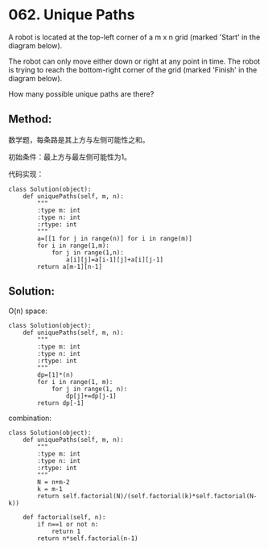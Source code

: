 # 062. Unique Paths

A robot is located at the top-left corner of a m x n grid (marked 'Start' in the diagram below).

The robot can only move either down or right at any point in time. The robot is trying to reach the bottom-right corner of the grid (marked 'Finish' in the diagram below).

How many possible unique paths are there?

## Method:
数学题，每条路是其上方与左侧可能性之和。

初始条件：最上方与最左侧可能性为1。

代码实现：

    class Solution(object):
        def uniquePaths(self, m, n):
            """
            :type m: int
            :type n: int
            :rtype: int
            """
            a=[[1 for j in range(n)] for i in range(m)]
            for i in range(1,m):
                for j in range(1,n):
                    a[i][j]=a[i-1][j]+a[i][j-1]
            return a[m-1][n-1]
            
## Solution:

O(n) space:

    class Solution(object):
        def uniquePaths(self, m, n):
            """
            :type m: int
            :type n: int
            :rtype: int
            """
            dp=[1]*(n)
            for i in range(1, m):
                for j in range(1, n):
                    dp[j]+=dp[j-1]
            return dp[-1]

combination:

    class Solution(object):
        def uniquePaths(self, m, n):
            """
            :type m: int
            :type n: int
            :rtype: int
            """
            N = n+m-2
            k = m-1
            return self.factorial(N)/(self.factorial(k)*self.factorial(N-k))
        
        def factorial(self, n):
            if n==1 or not n:
                return 1
            return n*self.factorial(n-1)